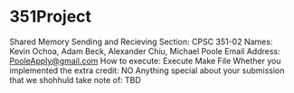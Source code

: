 # 351Project
Shared Memory Sending and Recieving
  Section: CPSC 351-02
  Names: Kevin Ochoa, Adam Beck, Alexander Chiu, Michael Poole
  Email Address: PooleApply@gmail.com
  How to execute: Execute Make File
  Whether you implemented the extra credit: NO
  Anything special about your submission that we shohhuld take note of: TBD
